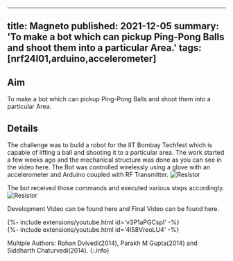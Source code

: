 <!-- ---
title: Magneto
tags: [nrf24l01,arduino,accelerometer]
layout: article
mode: normal
type: article
sharing: true
author: Rohan Dvivedi
show_author_profile: true
show_title: true
full_width: false
header: true
cover: /assets/images/blog/thumbnails/Magneto.png
--- -->

---
title: Magneto
published: 2021-12-05
summary: 'To make a bot which can pickup Ping-Pong Balls and shoot them into a particular Area.'
tags: [nrf24l01,arduino,accelerometer]
---

## Aim
To make a bot which can pickup Ping-Pong Balls and shoot them into a particular Area.
<!--more-->

## Details
The challenge was to build a robot for the IIT Bombay Techfest which is capable of lifting a ball and shooting it to a particular area. The work started a few weeks ago and the mechanical structure was done as you can see in the video here. The Bot was controlled wirelessly using a glove with an accelerometer and Arduino coupled with RF Transmitter.
<img src="{{site.baseurl}}/assets/images/blog/thumbnails/Magneto.png" alt="Resistor" width=auto height=auto>

The bot received those commands and executed various steps accordingly.
<img src="{{site.baseurl}}/assets/images/blog/Magneto/1.png" alt="Resistor" width=auto height=auto>

Development Video can be found here and Final Video can be found here.

<div>{%- include extensions/youtube.html id='v3P1aPGCspI' -%}</div>
<div>{%- include extensions/youtube.html id='4I58VreoLU4' -%}</div>


Multiple Authors: Rohan Dvivedi(2014), Parakh M Gupta(2014) and Siddharth Chaturvedi(2014).
{:.info}